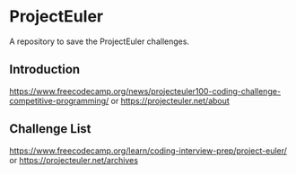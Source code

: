 # ProjectEuler

A repository to save the ProjectEuler challenges.

## Introduction
https://www.freecodecamp.org/news/projecteuler100-coding-challenge-competitive-programming/
or
https://projecteuler.net/about

## Challenge List
https://www.freecodecamp.org/learn/coding-interview-prep/project-euler/
or
https://projecteuler.net/archives
